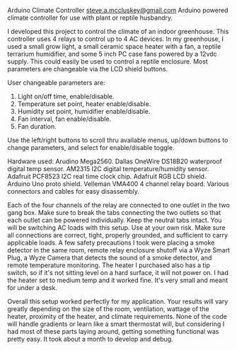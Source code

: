 Arduino Climate Controller
steve.a.mccluskey@gmail.com
Arduino powered climate controller for use with plant or reptile husbandry.

I developed this project to control the climate of an indoor greenhouse. This controller uses 4 relays to control up to 4 AC devices. In my greenhouse, I used a
small grow light, a small ceramic space heater with a fan, a reptile terrarium humidifier, and some 5 inch PC case fans powered by a 12vdc supply. This could easily be used to control a reptile enclosure.
Most parameters are changeable via the LCD shield buttons.

User changeable parameters are:
1) Light on/off time, enable/disable.
2) Temperature set point, heater enable/disable.
3) Humidity set point, humidifier enable/disable.
4) Fan interval, fan enable/disable.
5) Fan duration.

Use the left/right buttons to scroll thru available menus, up/down buttons to change parameters, and select for enable/disable toggle.


Hardware used:
Arudino Mega2560.
Dallas OneWire DS18B20 waterproof digital temp sensor.
AM2315 I2C digital temperature/humidity sensor.
Adafruit PCF8523 I2C real time clock chip.
Adafruit RGB LCD shield. 
Arduino Uno proto shield.
Velleman VMA400 4 channel relay board.
Various connectors and cables for easy disassembly.

Each of the four channels of the relay are connected to one outlet in the two gang box. Make sure to break the tabs connecting the two outlets so that each outlet
can be powered individually. Keep the neutral tabs intact. You will be switching AC loads with this setup. Use at your own risk. Make sure all connections are correct,
tight, properly grounded, and sufficient to carry applicable loads. A few safety precautions I took were placing a smoke detector in the same room, remote relay enclosure shutoff via a Wyze Smart Plug, a Wyze Camera that detects the sound of a smoke detector, and remote temperature monitoring. The heater I purchased also has a tip switch, so if it's not sitting level on a hard surface, it will not power on. I had the heater set to medium temp and it worked fine. It's very small and meant for under a desk.

Overall this setup worked perfectly for my application. Your results will vary greatly depending on the size of the room, ventilation, wattage of the heater, proximity of the
heater, and climate requirements. None of the code will handle gradients or learn like a smart thermostat will, but considering I had most of these parts laying around,
getting something functional was pretty easy. It took about a month to develop and debug.
